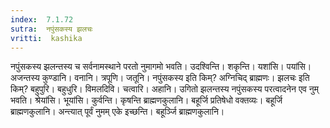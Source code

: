 ```yaml
---
index:  7.1.72
sutra:  नपुंसकस्य झलचः
vritti:  kashika 
---
```


नपुंसकस्य झलन्तस्य च सर्वनामस्थाने परतो नुमागमो भवति। उदश्विन्ति। शकृन्ति। यशांसि। पयांसि। अजन्तस्य कुण्डानि। वनानि। त्रपूणि। जतूनि। नपुंसकस्य इति किम्? अग्निचिद् ब्राह्मणः। झलचः इति किम्? बहुपुरि। बहुधुरि। विमलदिवि। चत्वारि। अहानि। उगितो झलन्तस्य नपुंसकस्य परत्वादनेन एव नुम् भवति। श्रेयांसि। भूयांसि। कुर्वन्ति। कृषन्ति ब्राह्मणकुलानि। बहूर्जि प्रतिषेधो वक्तव्यः। बहूर्जि ब्राह्मणकुलानि। अन्त्यात् पूर्वं नुमम् एके इच्छन्ति। बहूर्ञ्जि ब्राह्मणकुलानि।

